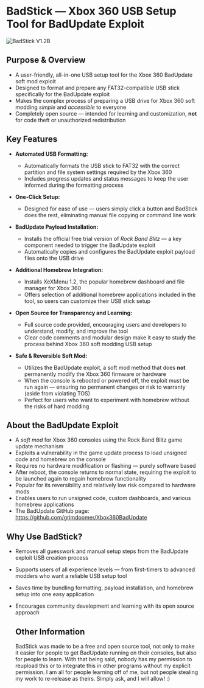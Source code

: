 # BadStick — Xbox 360 USB Setup Tool for BadUpdate Exploit

![BadStick V1.2B](https://i.imgur.com/LlmithI.png)

## Purpose & Overview

- A user-friendly, all-in-one USB setup tool for the Xbox 360 BadUpdate soft mod exploit  
- Designed to format and prepare any FAT32-compatible USB stick specifically for the BadUpdate exploit  
- Makes the complex process of preparing a USB drive for Xbox 360 soft modding *simple* and *accessible* to everyone  
- Completely open source — intended for learning and customization, **not** for code theft or unauthorized redistribution  

## Key Features

- **Automated USB Formatting:**  
  - Automatically formats the USB stick to FAT32 with the correct partition and file system settings required by the Xbox 360  
  - Includes progress updates and status messages to keep the user informed during the formatting process  

- **One-Click Setup:**  
  - Designed for ease of use — users simply click a button and BadStick does the rest, eliminating manual file copying or command line work  

- **BadUpdate Payload Installation:**  
  - Installs the official free trial version of *Rock Band Blitz* — a key component needed to trigger the BadUpdate exploit  
  - Automatically copies and configures the BadUpdate exploit payload files onto the USB drive  

- **Additional Homebrew Integration:**  
  - Installs XeXMenu 1.2, the popular homebrew dashboard and file manager for Xbox 360  
  - Offers selection of additional homebrew applications included in the tool, so users can customize their USB stick setup  

- **Open Source for Transparency and Learning:**  
  - Full source code provided, encouraging users and developers to understand, modify, and improve the tool  
  - Clear code comments and modular design make it easy to study the process behind Xbox 360 soft modding USB setup  

- **Safe & Reversible Soft Mod:**  
  - Utilizes the BadUpdate exploit, a soft mod method that does **not** permanently modify the Xbox 360 firmware or hardware  
  - When the console is rebooted or powered off, the exploit must be run again — ensuring no permanent changes or risk to warranty (aside from violating TOS)  
  - Perfect for users who want to experiment with homebrew without the risks of hard modding  

## About the BadUpdate Exploit

- A *soft mod* for Xbox 360 consoles using the Rock Band Blitz game update mechanism  
- Exploits a vulnerability in the game update process to load unsigned code and homebrew on the console  
- Requires no hardware modification or flashing — purely software based  
- After reboot, the console returns to normal state, requiring the exploit to be launched again to regain homebrew functionality  
- Popular for its reversibility and relatively low risk compared to hardware mods  
- Enables users to run unsigned code, custom dashboards, and various homebrew applications
- The BadUpdate GitHub page: https://github.com/grimdoomer/Xbox360BadUpdate

## Why Use BadStick?

- Removes all guesswork and manual setup steps from the BadUpdate exploit USB creation process  
- Supports users of all experience levels — from first-timers to advanced modders who want a reliable USB setup tool  
- Saves time by bundling formatting, payload installation, and homebrew setup into one easy application  
- Encourages community development and learning with its open source approach

  ## Other Information
  BadStick was made to be a free and open source tool, not only to make it easier for people to get BadUpdate running on
  their consoles, but also for people to learn. With that being said, nobody has my permission to reupload this or to
  integrate this in other programs without my explicit permission. I am all for people learning off of me, but not people
  stealing my work to re-release as theirs. Simply ask, and I will allow! :)
